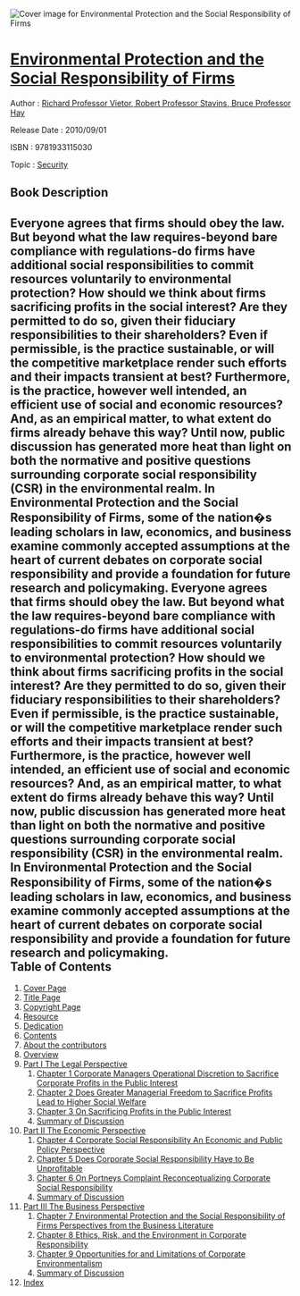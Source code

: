 ![Cover image for Environmental Protection and the Social Responsibility of Firms](https://imgdetail.ebookreading.net/cover/cover/security/EB9781933115030.jpg)

[Environmental Protection and the Social Responsibility of Firms](https://ebookreading.net/view/book/Environmental+Protection+and+the+Social+Responsibility+of+Firms-EB9781933115030_1.html "Environmental Protection and the Social Responsibility of Firms")
====================================================================================================================

Author : [Richard Professor Vietor](https://ebookreading.net/search/author/Richard+Professor+Vietor),[ Robert Professor Stavins](https://ebookreading.net/search/author/+Robert+Professor+Stavins),[ Bruce Professor Hay](https://ebookreading.net/search/author/+Bruce+Professor+Hay)

Release Date : 2010/09/01

ISBN : 9781933115030

Topic : [Security](https://ebookreading.net/search/category/security)

Book Description
-----------------

Everyone agrees that firms should obey the law. But beyond what the law requires-beyond bare compliance with regulations-do firms have additional social responsibilities to commit resources voluntarily to environmental protection? How should we think about firms sacrificing profits in the social interest? Are they permitted to do so, given their fiduciary responsibilities to their shareholders? Even if permissible, is the practice sustainable, or will the competitive marketplace render such efforts and their impacts transient at best? Furthermore, is the practice, however well intended, an efficient use of social and economic resources? And, as an empirical matter, to what extent do firms already behave this way?  Until now, public discussion has generated more heat than light on both the normative and positive questions surrounding corporate social responsibility (CSR) in the environmental realm. In Environmental Protection and the Social Responsibility of Firms, some of the nation&#65533;s leading scholars in law, economics, and business examine commonly accepted assumptions at the heart of current debates on corporate social responsibility and provide a foundation for future research and policymaking.              Everyone agrees that firms should obey the law. But beyond what the law requires-beyond bare compliance with regulations-do firms have additional social responsibilities to commit resources voluntarily to environmental protection? How should we think about firms sacrificing profits in the social interest? Are they permitted to do so, given their fiduciary responsibilities to their shareholders? Even if permissible, is the practice sustainable, or will the competitive marketplace render such efforts and their impacts transient at best? Furthermore, is the practice, however well intended, an efficient use of social and economic resources? And, as an empirical matter, to what extent do firms already behave this way?  Until now, public discussion has generated more heat than light on both the normative and positive questions surrounding corporate social responsibility (CSR) in the environmental realm. In Environmental Protection and the Social Responsibility of Firms, some of the nation&#65533;s leading scholars in law, economics, and business examine commonly accepted assumptions at the heart of current debates on corporate social responsibility and provide a foundation for future research and policymaking.              
Table of Contents
-----------------

1. [Cover Page](https://ebookreading.net/view/book/Environmental+Protection+and+the+Social+Responsibility+of+Firms-EB9781933115030_1.html)
1. [Title Page](https://ebookreading.net/view/book/Environmental+Protection+and+the+Social+Responsibility+of+Firms-EB9781933115030_2.html#title)
1. [Copyright Page](https://ebookreading.net/view/book/Environmental+Protection+and+the+Social+Responsibility+of+Firms-EB9781933115030_3.html#copyright)
1. [Resource](https://ebookreading.net/view/book/Environmental+Protection+and+the+Social+Responsibility+of+Firms-EB9781933115030_4.html#resource)
1. [Dedication](https://ebookreading.net/view/book/Environmental+Protection+and+the+Social+Responsibility+of+Firms-EB9781933115030_5.html#Dedication)
1. [Contents](https://ebookreading.net/view/book/Environmental+Protection+and+the+Social+Responsibility+of+Firms-EB9781933115030_6.html#Content)
1. [About the contributors](https://ebookreading.net/view/book/Environmental+Protection+and+the+Social+Responsibility+of+Firms-EB9781933115030_7.html#Contribut)
1. [Overview](https://ebookreading.net/view/book/Environmental+Protection+and+the+Social+Responsibility+of+Firms-EB9781933115030_8.html#Overview)
1. [Part I The Legal Perspective](https://ebookreading.net/view/book/Environmental+Protection+and+the+Social+Responsibility+of+Firms-EB9781933115030_9.html#Part1)
    1. [Chapter 1 Corporate Managers Operational Discretion to Sacrifice Corporate Profits in the Public Interest](https://ebookreading.net/view/book/Environmental+Protection+and+the+Social+Responsibility+of+Firms-EB9781933115030_10.html#ch01)
    1. [Chapter 2 Does Greater Managerial Freedom to Sacrifice Profits Lead to Higher Social Welfare](https://ebookreading.net/view/book/Environmental+Protection+and+the+Social+Responsibility+of+Firms-EB9781933115030_11.html#ch02)
    1. [Chapter 3 On Sacrificing Profits in the Public Interest](https://ebookreading.net/view/book/Environmental+Protection+and+the+Social+Responsibility+of+Firms-EB9781933115030_12.html#ch03)
    1. [Summary of Discussion](https://ebookreading.net/view/book/Environmental+Protection+and+the+Social+Responsibility+of+Firms-EB9781933115030_13.html#summary1)
1. [Part II The Economic Perspective](https://ebookreading.net/view/book/Environmental+Protection+and+the+Social+Responsibility+of+Firms-EB9781933115030_14.html#part2)
    1. [Chapter 4 Corporate Social Responsibility An Economic and Public Policy Perspective](https://ebookreading.net/view/book/Environmental+Protection+and+the+Social+Responsibility+of+Firms-EB9781933115030_15.html#ch04)
    1. [Chapter 5 Does Corporate Social Responsibility Have to Be Unprofitable](https://ebookreading.net/view/book/Environmental+Protection+and+the+Social+Responsibility+of+Firms-EB9781933115030_16.html#ch05)
    1. [Chapter 6 On Portneys Complaint Reconceptualizing Corporate Social Responsibility](https://ebookreading.net/view/book/Environmental+Protection+and+the+Social+Responsibility+of+Firms-EB9781933115030_17.html#ch06)
    1. [Summary of Discussion](https://ebookreading.net/view/book/Environmental+Protection+and+the+Social+Responsibility+of+Firms-EB9781933115030_18.html#summary2)
1. [Part III The Business Perspective](https://ebookreading.net/view/book/Environmental+Protection+and+the+Social+Responsibility+of+Firms-EB9781933115030_19.html#part3)
    1. [Chapter 7 Environmental Protection and the Social Responsibility of Firms Perspectives from the Business Literature](https://ebookreading.net/view/book/Environmental+Protection+and+the+Social+Responsibility+of+Firms-EB9781933115030_20.html#ch07)
    1. [Chapter 8 Ethics, Risk, and the Environment in Corporate Responsibility](https://ebookreading.net/view/book/Environmental+Protection+and+the+Social+Responsibility+of+Firms-EB9781933115030_21.html#ch08)
    1. [Chapter 9 Opportunities for and Limitations of Corporate Environmentalism](https://ebookreading.net/view/book/Environmental+Protection+and+the+Social+Responsibility+of+Firms-EB9781933115030_22.html#ch09)
    1. [Summary of Discussion](https://ebookreading.net/view/book/Environmental+Protection+and+the+Social+Responsibility+of+Firms-EB9781933115030_23.html#summary3)
1. [Index](https://ebookreading.net/view/book/Environmental+Protection+and+the+Social+Responsibility+of+Firms-EB9781933115030_24.html#index)

